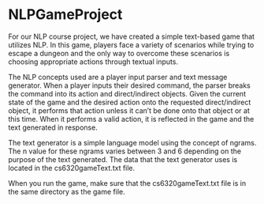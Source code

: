 # NLPGameProject

For our NLP course project, we have created a simple text-based game that utilizes NLP. In this game, players face a variety of scenarios while trying to escape a dungeon and the only way to overcome these scenarios is choosing appropriate actions through textual inputs.

The NLP concepts used are a player input parser and text message generator. When a player inputs their desired command, the parser breaks the command into its action and direct/indirect objects. Given the current state of the game and the desired action onto the requested direct/indirect object, it performs that action unless it can’t be done onto that object or at this time. When it performs a valid action, it is reflected in the game and the text generated in response.

The text generator is a simple language model using the concept of ngrams. The n value for these ngrams varies between 3 and 6 depending on the purpose of the text generated. The data that the text generator uses is located in the cs6320gameText.txt file. 

When you run the game, make sure that the cs6320gameText.txt file is in the same directory as the game file.
